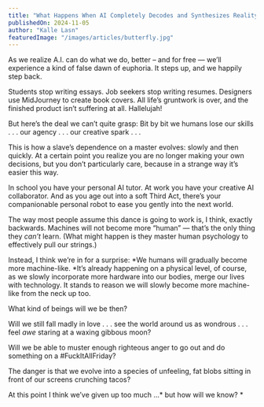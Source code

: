 ```yaml
---
title: "What Happens When AI Completely Decodes and Synthesizes Reality?"
publishedOn: 2024-11-05
author: "Kalle Lasn"
featuredImage: "/images/articles/butterfly.jpg"
---
```


As we realize A.I. can do what we do, better – and for free — we’ll experience a kind of false dawn of euphoria. It steps up, and we happily step back. 

Students stop writing essays. Job seekers stop writing resumes. Designers use MidJourney to create book covers. All life’s gruntwork is over, and the finished product isn’t suffering at all. Hallelujah! 

But here’s the deal we can’t quite grasp: Bit by bit we humans lose our skills . . . our agency . . . our creative spark . . . 

This is how a slave’s dependence on a master evolves: slowly and then quickly. At a certain point you realize you are no longer making your own decisions, but you don’t particularly care, because in a strange way it’s easier this way. 

In school you have your personal AI tutor. At work you have your creative AI collaborator. And as you age out into a soft Third Act, there’s your companionable personal robot to ease you gently into the next world. 

The way most people assume this dance is going to work is, I think, exactly backwards. Machines will not become more “human” — that’s the only thing they *can’t* learn. (What might happen is they master human psychology to effectively pull our strings.) 

Instead, I think we’re in for a surprise: *We humans will gradually become more machine-like. *It’s already happening on a physical level, of course, as we slowly incorporate more hardware into our bodies, merge our lives with technology. It stands to reason we will slowly become more machine-like from the neck up too. 

What kind of beings will we be then? 

Will we still fall madly in love . . . see the world around us as wondrous . . . feel *awe* staring at a waxing gibbous moon? 

Will we be able to muster enough righteous anger to go out and do something on a #FuckItAllFriday? 

The danger is that we evolve into a species of unfeeling, fat blobs sitting in front of our screens crunching tacos? 

At this point I think we’ve given up too much ...* but how will we know? *

‍

